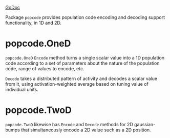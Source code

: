 [GoDoc](https://godoc.org/github.com/emer/emergent/popcode)

Package `popcode` provides population code encoding and decoding support functionality, in 1D and 2D.

# popcode.OneD

`popcode.OneD` `Encode` method turns a single scalar value into a 1D population code according to a set of parameters about the nature of the population code, range of values to encode, etc.

`Decode` takes a distributed pattern of activity and decodes a scalar value from it, using activation-weighted average based on tuning value of individual units.

# popcode.TwoD

`popcode.TwoD` likewise has `Encode` and `Decode` methods for 2D gaussian-bumps that simultaneously encode a 2D value such as a 2D position.


